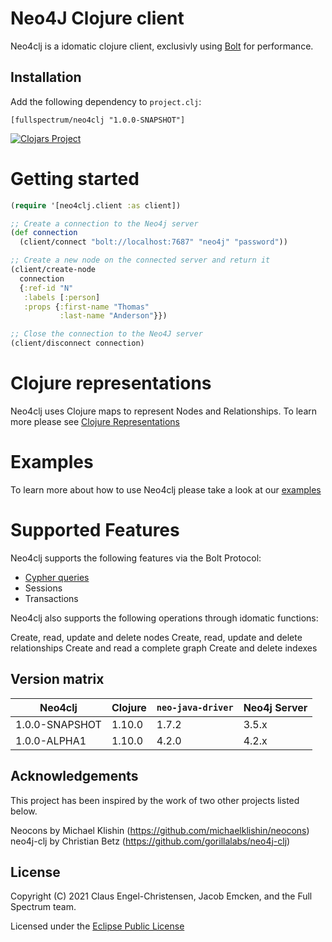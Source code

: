 # Neo4J Clojure client

Neo4clj is a idomatic clojure client, exclusivly using [Bolt](https://boltprotocol.org) for performance.

## Installation

Add the following dependency to `project.clj`:

```
[fullspectrum/neo4clj "1.0.0-SNAPSHOT"]
```

[![Clojars Project](https://img.shields.io/clojars/v/fullspectrum/neo4clj.svg)](https://clojars.org/fullspectrum/neo4clj)


# Getting started

~~~clojure
(require '[neo4clj.client :as client])

;; Create a connection to the Neo4j server
(def connection
  (client/connect "bolt://localhost:7687" "neo4j" "password"))

;; Create a new node on the connected server and return it
(client/create-node
  connection
  {:ref-id "N"
   :labels [:person]
   :props {:first-name "Thomas"
           :last-name "Anderson"}})

;; Close the connection to the Neo4J server
(client/disconnect connection)
~~~

# Clojure representations

Neo4clj uses Clojure maps to represent Nodes and Relationships.
To learn more please see [Clojure Representations](docs/representations.md)

# Examples

To learn more about how to use Neo4clj please take a look at our [examples](docs/examples.md)

# Supported Features

Neo4clj supports the following features via the Bolt Protocol:

* [Cypher queries](http://docs.neo4j.org/chunked/stable/cypher-query-lang.html)
* Sessions
* Transactions

Neo4clj also supports the following operations through idomatic functions:

Create, read, update and delete nodes
Create, read, update and delete relationships
Create and read a complete graph
Create and delete indexes


## Version matrix

| Neo4clj        | Clojure | `neo-java-driver` | Neo4j Server |
| -------------- | ------- | ----------------- | ------------ |
| 1.0.0-SNAPSHOT |  1.10.0 |             1.7.2 |        3.5.x |
| 1.0.0-ALPHA1   |  1.10.0 |             4.2.0 |        4.2.x |


## Acknowledgements

This project has been inspired by the work of two other projects listed below.

Neocons by Michael Klishin (https://github.com/michaelklishin/neocons)
neo4j-clj by Christian Betz (https://github.com/gorillalabs/neo4j-clj)


## License

Copyright (C) 2021 Claus Engel-Christensen, Jacob Emcken, and the Full Spectrum team.

Licensed under the [Eclipse Public License](http://www.eclipse.org/legal/epl-v10.html)
